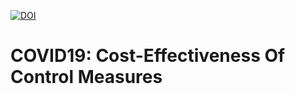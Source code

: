 [![DOI](https://zenodo.org/badge/332964758.svg)](https://zenodo.org/badge/latestdoi/332964758)
# COVID19: Cost-Effectiveness Of Control Measures
